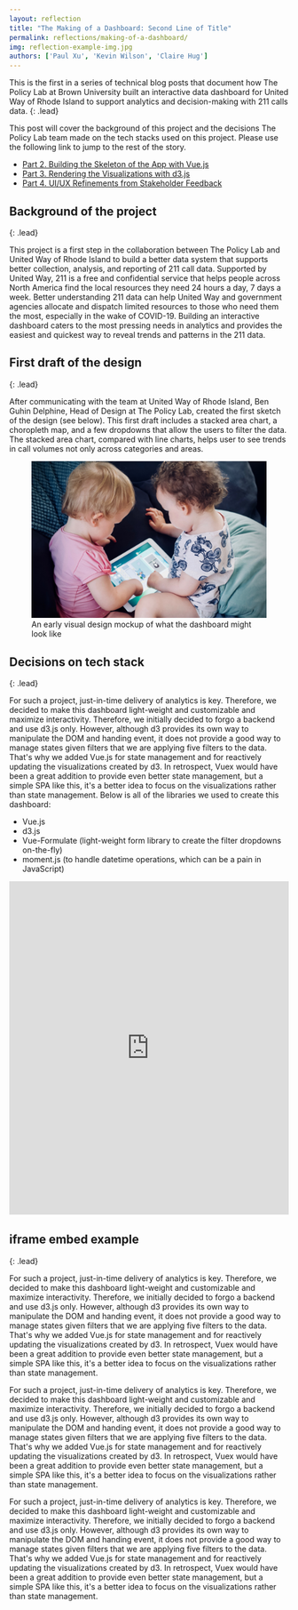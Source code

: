 ```yaml
---
layout: reflection
title: "The Making of a Dashboard: Second Line of Title"
permalink: reflections/making-of-a-dashboard/
img: reflection-example-img.jpg
authors: ['Paul Xu', 'Kevin Wilson', 'Claire Hug']
---
```


This is the first in a series of technical blog posts that document how The Policy Lab at Brown University built an interactive data dashboard for United Way of Rhode Island to support analytics and decision-making with 211 calls data.
{: .lead}

This post will cover the background of this project and the decisions The Policy Lab team made on the tech stacks used on this project. Please use the following link to jump to the rest of the story.

- [Part 2. Building the Skeleton of the App with Vue.js](/reflections/building-skeleton-of-app-with-vue)
- [Part 3. Rendering the Visualizations with d3.js](/reflections/rendering-visualizations-with-d3)
- [Part 4. UI/UX Refinements from Stakeholder Feedback](/reflections/ui-ux-refinements-from-stakeholder-feedback)

## Background of the project
{: .lead}

This project is a first step in the collaboration between The Policy Lab and United Way of Rhode Island to build a better data system that supports better collection, analysis, and reporting of 211 call data. Supported by United Way, 211 is a free and confidential service that helps people across North America find the local resources they need 24 hours a day, 7 days a week. Better understanding 211 data can help United Way and government agencies allocate and dispatch limited resources to those who need them the most, especially in the wake of COVID-19. Building an interactive dashboard caters to the most pressing needs in analytics and provides the easiest and quickest way to reveal trends and patterns in the 211 data.

## First draft of the design
{: .lead}

After communicating with the team at United Way of Rhode Island, Ben Guhin Delphine, Head of Design at The Policy Lab, created the first sketch of the design (see below). This first draft includes a stacked area chart, a choropleth map, and a few dropdowns that allow the users to filter the data. The stacked area chart, compared with line charts, helps user to see trends in call volumes not only across categories and areas.

<figure>
  <img src="/assets/img/reflections/reflection-example-img.jpg" alt="The first draft of the United Way 211 dashboard">
  <figcaption>An early visual design mockup of what the dashboard might look like</figcaption>
</figure>

## Decisions on tech stack
{: .lead}

For such a project, just-in-time delivery of analytics is key. Therefore, we decided to make this dashboard light-weight and customizable and maximize interactivity. Therefore, we initially decided to forgo a backend and use d3.js only. However, although d3 provides its own way to manipulate the DOM and handing event, it does not provide a good way to manage states given filters that we are applying five filters to the data. That's why we added Vue.js for state management and for reactively updating the visualizations created by d3. In retrospect, Vuex would have been a great addition to provide even better state management, but a simple SPA like this, it's a better idea to focus on the visualizations rather than state management. Below is all of the libraries we used to create this dashboard:
- Vue.js
- d3.js
- Vue-Formulate (light-weight form library to create the filter dropdowns on-the-fly)
- moment.js (to handle datetime operations, which can be a pain in JavaScript)

<div class="float-right">
  <iframe src="https://ourworldindata.org/coronavirus-data-explorer?zoomToSelection=true&country=~OWID_WRL&region=World&deathsMetric=true&interval=total&hideControls=true&smoothing=0&pickerMetric=location&pickerSort=asc" style="width: 100%; height: 600px; border: 0px none;"></iframe>
</div>

## iframe embed example
{: .lead}

For such a project, just-in-time delivery of analytics is key. Therefore, we decided to make this dashboard light-weight and customizable and maximize interactivity. Therefore, we initially decided to forgo a backend and use d3.js only. However, although d3 provides its own way to manipulate the DOM and handing event, it does not provide a good way to manage states given filters that we are applying five filters to the data. That's why we added Vue.js for state management and for reactively updating the visualizations created by d3. In retrospect, Vuex would have been a great addition to provide even better state management, but a simple SPA like this, it's a better idea to focus on the visualizations rather than state management.

For such a project, just-in-time delivery of analytics is key. Therefore, we decided to make this dashboard light-weight and customizable and maximize interactivity. Therefore, we initially decided to forgo a backend and use d3.js only. However, although d3 provides its own way to manipulate the DOM and handing event, it does not provide a good way to manage states given filters that we are applying five filters to the data. That's why we added Vue.js for state management and for reactively updating the visualizations created by d3. In retrospect, Vuex would have been a great addition to provide even better state management, but a simple SPA like this, it's a better idea to focus on the visualizations rather than state management.

For such a project, just-in-time delivery of analytics is key. Therefore, we decided to make this dashboard light-weight and customizable and maximize interactivity. Therefore, we initially decided to forgo a backend and use d3.js only. However, although d3 provides its own way to manipulate the DOM and handing event, it does not provide a good way to manage states given filters that we are applying five filters to the data. That's why we added Vue.js for state management and for reactively updating the visualizations created by d3. In retrospect, Vuex would have been a great addition to provide even better state management, but a simple SPA like this, it's a better idea to focus on the visualizations rather than state management.
